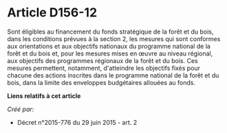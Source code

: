 # Article D156-12

Sont éligibles au financement du fonds stratégique de la forêt et du bois, dans les conditions prévues à la section 2, les
mesures qui sont conformes aux orientations et aux objectifs nationaux du programme national de la forêt et du bois et, pour
les mesures mises en œuvre au niveau régional, aux objectifs des programmes régionaux de la forêt et du bois. Ces mesures
permettent, notamment, d'atteindre les objectifs fixés pour chacune des actions inscrites dans le programme national de la
forêt et du bois, dans la limite des enveloppes budgétaires allouées au fonds.

**Liens relatifs à cet article**

_Créé par_:

  - Décret n°2015-776 du 29 juin 2015 - art. 2
